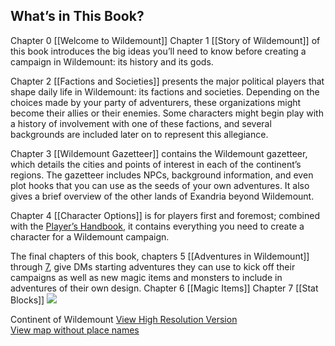 ## What’s in This Book?
Chapter 0 [[Welcome to Wildemount]]
Chapter 1 [[Story of Wildemount]] of this book introduces the big ideas you’ll need to know before creating a campaign in Wildemount: its history and its gods.

Chapter 2 [[Factions and Societies]] presents the major political players that shape daily life in Wildemount: its factions and societies. Depending on the choices made by your party of adventurers, these organizations might become their allies or their enemies. Some characters might begin play with a history of involvement with one of these factions, and several backgrounds are included later on to represent this allegiance.

Chapter 3 [[Wildemount Gazetteer]] contains the Wildemount gazetteer, which details the cities and points of interest in each of the continent’s regions. The gazetteer includes NPCs, background information, and even plot hooks that you can use as the seeds of your own adventures. It also gives a brief overview of the other lands of Exandria beyond Wildemount.

Chapter 4 [[Character Options]] is for players first and foremost; combined with the [Player’s Handbook](https://www.dndbeyond.com/sources/phb "Player’s Handbook"), it contains everything you need to create a character for a Wildemount campaign.

The final chapters of this book, chapters 5 [[Adventures in Wildemount]] through [7](https://www.dndbeyond.com/sources/egtw/wildemount-bestiary "7"), give DMs starting adventures they can use to kick off their campaigns as well as new magic items and monsters to include in adventures of their own design.
Chapter 6 [[Magic Items]]
Chapter 7 [[Stat Blocks]]
![](https://media.dndbeyond.com/compendium-images/egtw/yDOyqyOocErRgYJK/00-Poster-Map-850.png)

Continent of Wildemount [View High Resolution Version](https://media.dndbeyond.com/compendium-images/egtw/yDOyqyOocErRgYJK/00-Poster-Map-9000.jpg)  
[View map without place names](https://media.dndbeyond.com/compendium-images/egtw/yDOyqyOocErRgYJK/00-Poster-Map-9000-notext.jpg)
